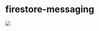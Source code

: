 # firestore-messaging

![](https://user-images.githubusercontent.com/36722468/232119044-9d4ec74f-3038-44f7-8330-4ad2ae199e5c.png)

